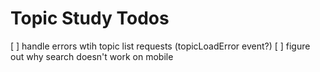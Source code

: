 # Topic Study Todos

[ ] handle errors wtih topic list requests (topicLoadError event?)
[ ] figure out why search doesn't work on mobile
